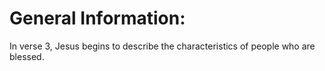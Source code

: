 # General Information:

In verse 3, Jesus begins to describe the characteristics of people who are blessed.